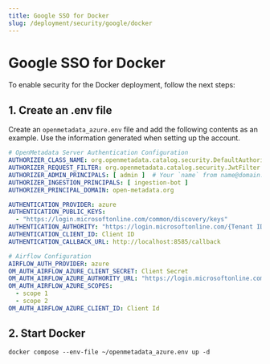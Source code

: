 ```yaml
---
title: Google SSO for Docker
slug: /deployment/security/google/docker
---
```


# Google SSO for Docker

To enable security for the Docker deployment, follow the next steps:

## 1. Create an .env file

Create an `openmetadata_azure.env` file and add the following contents as an example. Use the information
generated when setting up the account.

```yaml
# OpenMetadata Server Authentication Configuration
AUTHORIZER_CLASS_NAME: org.openmetadata.catalog.security.DefaultAuthorizer
AUTHORIZER_REQUEST_FILTER: org.openmetadata.catalog.security.JwtFilter
AUTHORIZER_ADMIN_PRINCIPALS: [ admin ]  # Your `name` from name@domain.com
AUTHORIZER_INGESTION_PRINCIPALS: [ ingestion-bot ]
AUTHORIZER_PRINCIPAL_DOMAIN: open-metadata.org

AUTHENTICATION_PROVIDER: azure
AUTHENTICATION_PUBLIC_KEYS:
  - "https://login.microsoftonline.com/common/discovery/keys"
AUTHENTICATION_AUTHORITY: "https://login.microsoftonline.com/{Tenant ID}"
AUTHENTICATION_CLIENT_ID: Client ID
AUTHENTICATION_CALLBACK_URL: http://localhost:8585/callback

# Airflow Configuration
AIRFLOW_AUTH_PROVIDER: azure
OM_AUTH_AIRFLOW_AZURE_CLIENT_SECRET: Client Secret
OM_AUTH_AIRFLOW_AZURE_AUTHORITY_URL: "https://login.microsoftonline.com/{Tenant ID}"
OM_AUTH_AIRFLOW_AZURE_SCOPES:
  - scope 1
  - scope 2
OM_AUTH_AIRFLOW_AZURE_CLIENT_ID: Client Id
```

## 2. Start Docker

```commandline
docker compose --env-file ~/openmetadata_azure.env up -d
```
